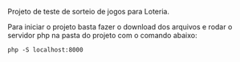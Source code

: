 Projeto de teste de sorteio de jogos para Loteria.

Para iniciar o projeto basta fazer o download dos arquivos e rodar o servidor php na pasta do projeto com o comando abaixo:

```
php -S localhost:8000
```